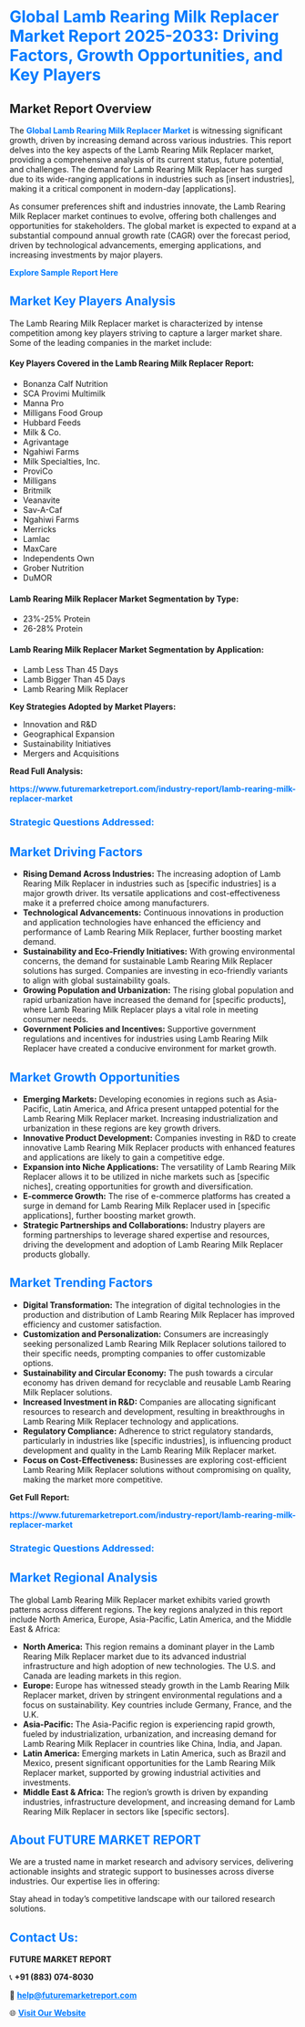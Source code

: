 <h1 style="color: #007BFF;">Global Lamb Rearing Milk Replacer Market Report 2025-2033: Driving Factors, Growth Opportunities, and Key Players</h1>

<section id="overview">
<h2>Market Report Overview</h2>
<p>The <a href="https://www.futuremarketreport.com/industry-report/lamb-rearing-milk-replacer-market" style="color: #007BFF; text-decoration: none;"><strong>Global Lamb Rearing Milk Replacer Market</strong></a> is witnessing significant growth, driven by increasing demand across various industries. This report delves into the key aspects of the Lamb Rearing Milk Replacer market, providing a comprehensive analysis of its current status, future potential, and challenges. The demand for Lamb Rearing Milk Replacer has surged due to its wide-ranging applications in industries such as [insert industries], making it a critical component in modern-day [applications].</p>
<p>As consumer preferences shift and industries innovate, the Lamb Rearing Milk Replacer market continues to evolve, offering both challenges and opportunities for stakeholders. The global market is expected to expand at a substantial compound annual growth rate (CAGR) over the forecast period, driven by technological advancements, emerging applications, and increasing investments by major players.</p>
</section>

<section id="overview">
<p><a href="https://www.futuremarketreport.com/request-sample/reportId=120694" style="color: #007BFF; text-decoration: none;"><strong>Explore Sample Report Here</strong></a></p>
</section>

<section id="key-players">
<h2 style="color: #007BFF;">Market Key Players Analysis</h2>
<p>The Lamb Rearing Milk Replacer market is characterized by intense competition among key players striving to capture a larger market share. Some of the leading companies in the market include:</p>
<h4>Key Players Covered in the Lamb Rearing Milk Replacer Report:</h4>
<ul><li>Bonanza Calf Nutrition</li><li>SCA Provimi Multimilk</li><li>Manna Pro</li><li>Milligans Food Group</li><li>Hubbard Feeds</li><li>Milk &amp; Co.</li><li>Agrivantage</li><li>Ngahiwi Farms</li><li>Milk Specialties, Inc.</li><li>ProviCo</li><li>Milligans</li><li>Britmilk</li><li>Veanavite</li><li>Sav-A-Caf</li><li>Ngahiwi Farms</li><li>Merricks</li><li>Lamlac</li><li>MaxCare</li><li>Independents Own</li><li>Grober Nutrition</li><li>DuMOR</li></ul>
<h4>Lamb Rearing Milk Replacer Market Segmentation by Type:</h4>
<ul><li>23%-25% Protein</li><li>26-28% Protein</li></ul>

<h4>Lamb Rearing Milk Replacer Market Segmentation by Application:</h4>
<ul><li>Lamb Less Than 45 Days</li><li>Lamb Bigger Than 45 Days</li><li>Lamb Rearing Milk Replacer</li></ul>
<p><strong>Key Strategies Adopted by Market Players:</strong></p>
<ul>
<li>Innovation and R&D</li>
<li>Geographical Expansion</li>
<li>Sustainability Initiatives</li>
<li>Mergers and Acquisitions</li>
</ul>
</section>

<section>
<p><strong>Read Full Analysis: </strong></p><a href="https://www.futuremarketreport.com/industry-report/lamb-rearing-milk-replacer-market" style="color: #007BFF; text-decoration: none;"><strong>https://www.futuremarketreport.com/industry-report/lamb-rearing-milk-replacer-market</strong></a>
<h3 style="color: #007BFF;">Strategic Questions Addressed:</h3>
</section>

<section id="driving-factors">
<h2 style="color: #007BFF;">Market Driving Factors</h2>
<ul>
<li><strong>Rising Demand Across Industries:</strong> The increasing adoption of Lamb Rearing Milk Replacer in industries such as [specific industries] is a major growth driver. Its versatile applications and cost-effectiveness make it a preferred choice among manufacturers.</li>
<li><strong>Technological Advancements:</strong> Continuous innovations in production and application technologies have enhanced the efficiency and performance of Lamb Rearing Milk Replacer, further boosting market demand.</li>
<li><strong>Sustainability and Eco-Friendly Initiatives:</strong> With growing environmental concerns, the demand for sustainable Lamb Rearing Milk Replacer solutions has surged. Companies are investing in eco-friendly variants to align with global sustainability goals.</li>
<li><strong>Growing Population and Urbanization:</strong> The rising global population and rapid urbanization have increased the demand for [specific products], where Lamb Rearing Milk Replacer plays a vital role in meeting consumer needs.</li>
<li><strong>Government Policies and Incentives:</strong> Supportive government regulations and incentives for industries using Lamb Rearing Milk Replacer have created a conducive environment for market growth.</li>
</ul>
</section>

<section id="growth-opportunities">
<h2 style="color: #007BFF;">Market Growth Opportunities</h2>
<ul>
<li><strong>Emerging Markets:</strong> Developing economies in regions such as Asia-Pacific, Latin America, and Africa present untapped potential for the Lamb Rearing Milk Replacer market. Increasing industrialization and urbanization in these regions are key growth drivers.</li>
<li><strong>Innovative Product Development:</strong> Companies investing in R&D to create innovative Lamb Rearing Milk Replacer products with enhanced features and applications are likely to gain a competitive edge.</li>
<li><strong>Expansion into Niche Applications:</strong> The versatility of Lamb Rearing Milk Replacer allows it to be utilized in niche markets such as [specific niches], creating opportunities for growth and diversification.</li>
<li><strong>E-commerce Growth:</strong> The rise of e-commerce platforms has created a surge in demand for Lamb Rearing Milk Replacer used in [specific applications], further boosting market growth.</li>
<li><strong>Strategic Partnerships and Collaborations:</strong> Industry players are forming partnerships to leverage shared expertise and resources, driving the development and adoption of Lamb Rearing Milk Replacer products globally.</li>
</ul>
</section>

<section id="trending-factors">
<h2 style="color: #007BFF;">Market Trending Factors</h2>
<ul>
<li><strong>Digital Transformation:</strong> The integration of digital technologies in the production and distribution of Lamb Rearing Milk Replacer has improved efficiency and customer satisfaction.</li>
<li><strong>Customization and Personalization:</strong> Consumers are increasingly seeking personalized Lamb Rearing Milk Replacer solutions tailored to their specific needs, prompting companies to offer customizable options.</li>
<li><strong>Sustainability and Circular Economy:</strong> The push towards a circular economy has driven demand for recyclable and reusable Lamb Rearing Milk Replacer solutions.</li>
<li><strong>Increased Investment in R&D:</strong> Companies are allocating significant resources to research and development, resulting in breakthroughs in Lamb Rearing Milk Replacer technology and applications.</li>
<li><strong>Regulatory Compliance:</strong> Adherence to strict regulatory standards, particularly in industries like [specific industries], is influencing product development and quality in the Lamb Rearing Milk Replacer market.</li>
<li><strong>Focus on Cost-Effectiveness:</strong> Businesses are exploring cost-efficient Lamb Rearing Milk Replacer solutions without compromising on quality, making the market more competitive.</li>
</ul>
</section>

<section>
<p><strong>Get Full Report: </strong></p><a href="https://www.futuremarketreport.com/industry-report/lamb-rearing-milk-replacer-market" style="color: #007BFF; text-decoration: none;"><strong>https://www.futuremarketreport.com/industry-report/lamb-rearing-milk-replacer-market</strong></a>
<h3 style="color: #007BFF;">Strategic Questions Addressed:</h3>
</section>


<section id="regional-analysis">
<h2 style="color: #007BFF;">Market Regional Analysis</h2>
<p>The global Lamb Rearing Milk Replacer market exhibits varied growth patterns across different regions. The key regions analyzed in this report include North America, Europe, Asia-Pacific, Latin America, and the Middle East & Africa:</p>
<ul>
<li><strong>North America:</strong> This region remains a dominant player in the Lamb Rearing Milk Replacer market due to its advanced industrial infrastructure and high adoption of new technologies. The U.S. and Canada are leading markets in this region.</li>
<li><strong>Europe:</strong> Europe has witnessed steady growth in the Lamb Rearing Milk Replacer market, driven by stringent environmental regulations and a focus on sustainability. Key countries include Germany, France, and the U.K.</li>
<li><strong>Asia-Pacific:</strong> The Asia-Pacific region is experiencing rapid growth, fueled by industrialization, urbanization, and increasing demand for Lamb Rearing Milk Replacer in countries like China, India, and Japan.</li>
<li><strong>Latin America:</strong> Emerging markets in Latin America, such as Brazil and Mexico, present significant opportunities for the Lamb Rearing Milk Replacer market, supported by growing industrial activities and investments.</li>
<li><strong>Middle East & Africa:</strong> The region’s growth is driven by expanding industries, infrastructure development, and increasing demand for Lamb Rearing Milk Replacer in sectors like [specific sectors].</li>
</ul>
</section>

<footer>
<h2 style="color: #007BFF;">About FUTURE MARKET REPORT</h2>
<p>We are a trusted name in market research and advisory services, delivering actionable insights and strategic support to businesses across diverse industries. Our expertise lies in offering:</p>

<p>Stay ahead in today’s competitive landscape with our tailored research solutions.</p>

<h2 style="color: #007BFF;">Contact Us:</h2>
<p><strong>FUTURE MARKET REPORT</strong></p>
<p>📞 <strong>+91 (883) 074-8030</strong></p>
<p>📧 <strong><a href="mailto:help@futuremarketreport.com" style="color: #007BFF;">help@futuremarketreport.com</a></strong></p>
<p>🌐 <strong><a href="https://www.futuremarketreport.com/" style="color: #007BFF;">Visit Our Website</a></strong></p>
</footer>